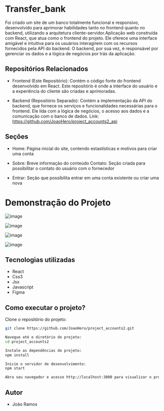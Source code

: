# Transfer_bank

Foi criado um site de um banco totalmente funcional e responsivo, desenvolvido para aprimorar habilidades tanto no frontend quanto no backend, utilizando a arquitetura cliente-servidor.Aplicação web construída com React, que atua como o frontend do projeto. Ele oferece uma interface amigável e intuitiva para os usuários interagirem com os recursos fornecidos pela API do backend. O backend, por sua vez, é responsável por gerenciar os dados e a lógica de negócios por trás da aplicação.

## Repositórios Relacionados
* Frontend (Este Repositório): Contém o código fonte do frontend desenvolvido em React. Este repositório é onde a interface do usuário e a experiência do cliente são criadas e aprimoradas.

* Backend (Repositório Separado): Contém a implementação da API do backend, que fornece os serviços e funcionalidades necessárias para o frontend. Ele lida com a lógica de negócios, o acesso aos dados e a comunicação com o banco de dados. Link: https://github.com/JoaoHero/project_accounts2_api

## Seções

* Home: Página inicial do site, contendo estastísticas e motivos para criar uma conta

* Sobre: Breve informação do conteúdo
Contato: Seção criada para possibilitar o contato do usuário com o fornecedor

* Entrar: Seção que possíbilita entrar em uma conta existente ou criar uma nova

# Demonstração do Projeto

<div>

![image](https://github.com/JoaoHero/project_accounts2/assets/101435425/f7839076-3032-4bd5-95da-489d1b9fb3b1)

![image](https://github.com/JoaoHero/project_accounts2/assets/101435425/5295f2c8-35a6-41e5-8c23-0c62f2ce3192)

![image](https://github.com/JoaoHero/project_accounts2/assets/101435425/0350b484-d7a4-4a47-9444-72d22f1b7a53)

![image](https://github.com/JoaoHero/project_accounts2/assets/101435425/84712e15-97b0-4b5c-941c-e24ea3cd80b6)


</div>

## Tecnologias utilizadas

* React
* Css3
* Jsx
* Javascript
* Figma

## Como executar o projeto?

Clone o repositório do projeto:

```bash
git clone https://github.com/JoaoHero/project_accounts2.git

Navegue até o diretório do projeto:
cd project_accounts2

Instale as dependências do projeto:
npm install

Inicie o servidor de desenvolvimento:
npm start

Abra seu navegador e acesse http://localhost:3000 para visualizar o projeto em execução.
```

## Autor

* João Ramos
